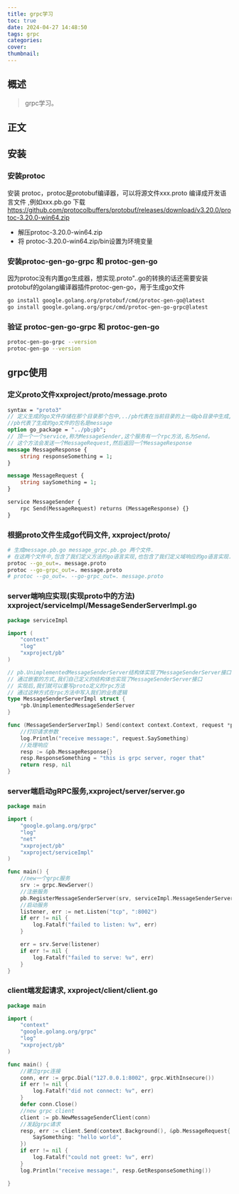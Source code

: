 ```yaml
---
title: grpc学习
toc: true
date: 2024-04-27 14:48:50
tags: grpc
categories:
cover:
thumbnail:
---
```



## 概述

> grpc学习。

<!--more-->

## 正文

## 安装 
### 安装protoc  
安装 protoc，protoc是protobuf编译器，可以将源文件xxx.proto 编译成开发语言文件 ,例如xxx.pb.go
下载 https://github.com/protocolbuffers/protobuf/releases/download/v3.20.0/protoc-3.20.0-win64.zip  

- 解压protoc-3.20.0-win64.zip
- 将 protoc-3.20.0-win64.zip/bin设置为环境变量  

### 安装protoc-gen-go-grpc 和 protoc-gen-go
因为protoc没有内置go生成器，想实现.proto"..go的转换的话还需要安装protobuf的golang编译器插件protoc-gen-go，用于生成go文件  
```bash
go install google.golang.org/protobuf/cmd/protoc-gen-go@latest
go install google.golang.org/grpc/cmd/protoc-gen-go-grpc@latest
```

### 验证 protoc-gen-go-grpc 和 protoc-gen-go    
```bash
protoc-gen-go-grpc --version
protoc-gen-go --version
```

## grpc使用
### 定义proto文件xxproject/proto/message.proto
```proto
syntax = "proto3"
// 定义生成的go文件存储在那个目录那个包中,../pb代表在当前目录的上一级pb目录中生成,
//pb代表了生成的go文件的包名是message
option go_package = "../pb;pb";
// 顶一个一个service,称为MessageSender,这个服务有一个rpc方法,名为Send。
// 这个方法会发送一个MessageRequest,然后返回一个MessageResponse
message MessageResponse {
    string responseSomething = 1;
}

message MessageRequest {
    string saySomething = 1;
}

service MessageSender {
    rpc Send(MessageRequest) returns (MessageResponse) {}
}

```

### 根据proto文件生成go代码文件, xxproject/proto/
```bash
# 生成message.pb.go message_grpc.pb.go 两个文件.
# 在这两个文件中,包含了我们定义方法的go语言实现,也包含了我们定义域响应的go语言实现.
protoc --go_out=. message.proto
protoc --go-grpc_out=. message.proto
# protoc --go_out=. --go-grpc_out=. message.proto
```

### server端响应实现(实现proto中的方法) xxproject/serviceImpl/MessageSenderServerImpl.go
```go
package serviceImpl

import (
	"context"
	"log"
	"xxproject/pb"
)

// pb.UnimplementedMessageSenderServer结构体实现了MessageSenderServer接口
// 通过嵌套的方式,我们自己定义的结构体也实现了MessageSenderServer接口
// 实现后,我们就可以重写proto定义的rpc方法
// 通过这种方式在rpc方法中写入我们的业务逻辑
type MessageSenderServerImpl struct {
	*pb.UnimplementedMessageSenderServer
}

func (MessageSenderServerImpl) Send(context context.Context, request *pb.MessageRequest) (*pb.MessageResponse, error) {
	//打印请求参数
	log.Println("receive message:", request.SaySomething)
	//处理响应
	resp := &pb.MessageResponse{}
	resp.ResponseSomething = "this is grpc server, roger that"
	return resp, nil
}
```

### server端启动gRPC服务,xxproject/server/server.go
```go
package main

import (
	"google.golang.org/grpc"
	"log"
	"net"
	"xxproject/pb"
	"xxproject/serviceImpl"
)

func main() {
	//new一个grpc服务
	srv := grpc.NewServer()
	//注册服务
	pb.RegisterMessageSenderServer(srv, serviceImpl.MessageSenderServerImpl{})
	//启动服务
	listener, err := net.Listen("tcp", ":8002")
	if err != nil {
		log.Fatalf("failed to listen: %v", err)
	}

	err = srv.Serve(listener)
	if err != nil {
		log.Fatalf("failed to serve: %v", err)
	}
}

```

### client端发起请求, xxproject/client/client.go
```go
package main

import (
	"context"
	"google.golang.org/grpc"
	"log"
	"xxproject/pb"
)

func main() {
	//建立grpc连接
	conn, err := grpc.Dial("127.0.0.1:8002", grpc.WithInsecure())
	if err != nil {
		log.Fatalf("did not connect: %v", err)
	}
	defer conn.Close()
	//new grpc client
	client := pb.NewMessageSenderClient(conn)
	//发起grpc请求
	resp, err := client.Send(context.Background(), &pb.MessageRequest{
		SaySomething: "hello world",
	})
	if err != nil {
		log.Fatalf("could not greet: %v", err)
	}
	log.Println("receive message:", resp.GetResponseSomething())

}

```